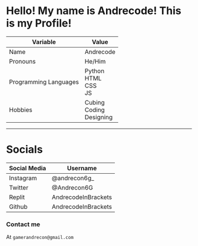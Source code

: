 # Hello! My name is Andrecode! This is my Profile!
|Variable|Value|
|--------|--------|
|Name|Andrecode|
|Pronouns|He/Him|
|Programming Languages|Python<br> HTML<br> CSS<br> JS|
|Hobbies|Cubing<br> Coding<br> Designing|
---

# Socials
|Social Media|Username|
|---|---|
|Instagram|@andrecon6g_|
|Twitter|@Andrecon6G|
|Replit|AndrecodeInBrackets|
|Github|AndrecodeInBrackets|

### Contact me
At `gamerandrecon@gmail.com`


